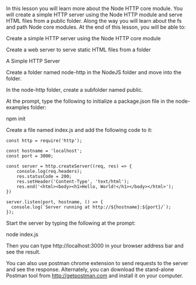 In this lesson you will learn more about the Node HTTP core module. You will create a simple HTTP server using the Node HTTP module and serve HTML files from a public folder. Along the way you will learn about the fs and path Node core modules. At the end of this lesson, you will be able to:

Create a simple HTTP server using the Node HTTP core module


Create a web server to serve static HTML files from a folder

A Simple HTTP Server


Create a folder named node-http in the NodeJS folder and move into the folder.


In the node-http folder, create a subfolder named public.


At the prompt, type the following to initialize a package.json file in the node-examples folder:

npm init

Create a file named index.js and add the following code to it:

```
const http = require('http');

const hostname = 'localhost';
const port = 3000;

const server = http.createServer((req, res) => {
    console.log(req.headers);
    res.statusCode = 200;
    res.setHeader('Content-Type', 'text/html');
    res.end('<html><body><h1>Hello, World!</h1></body></html>');
})

server.listen(port, hostname, () => {
  console.log(`Server running at http://${hostname}:${port}/`);
});
```

Start the server by typing the following at the prompt:

node index.js

Then you can type http://localhost:3000 in your browser address bar and see the result.


You can also use postman chrome extension to send requests to the server and see the response. Alternately, you can download the stand-alone Postman tool from http://getpostman.com and install it on your computer.


